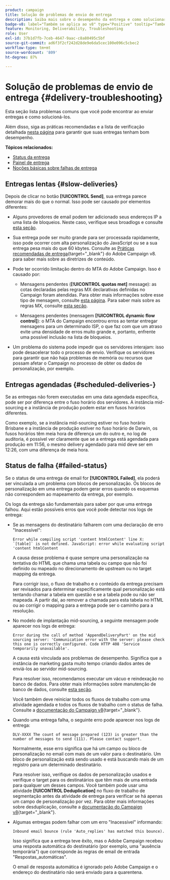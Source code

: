 ```yaml
---
product: campaign
title: Solução de problemas de envio de entrega
description: Saiba mais sobre o desempenho da entrega e como solucionar problemas relacionados ao monitoramento da entrega
badge-v8: label="Também se aplica ao v8" type="Positive" tooltip="Também se aplica ao Campaign v8"
feature: Monitoring, Deliverability, Troubleshooting
role: User
exl-id: 37b1d7fb-7ceb-4647-9aac-c8a80495c5bf
source-git-commit: ad6f3f2cf242d28de9e6da5cec100e096c5cbec2
workflow-type: tm+mt
source-wordcount: '809'
ht-degree: 87%

---
```


# Solução de problemas de envio de entrega {#delivery-troubleshooting}

Esta seção lista problemas comuns que você pode encontrar ao enviar entregas e como solucioná-los.

Além disso, siga as práticas recomendadas e a lista de verificação detalhada [nesta página](delivery-performances.md) para garantir que suas entregas tenham bom desempenho.

**Tópicos relacionados:**

* [Status da entrega](delivery-statuses.md)
* [Painel de entrega](delivery-dashboard.md)
* [Noções básicas sobre falhas de entrega](understanding-delivery-failures.md)

## Entregas lentas {#slow-deliveries}

Depois de clicar no botão **[!UICONTROL Send]**, sua entrega parece demorar mais do que o normal. Isso pode ser causado por elementos diferentes:

* Alguns provedores de email podem ter adicionado seus endereços IP a uma lista de bloqueios. Neste caso, verifique seus broadlogs e consulte [esta seção](about-deliverability.md).

* Sua entrega pode ser muito grande para ser processada rapidamente, isso pode ocorrer com alta personalização do JavaScript ou se a sua entrega pesa mais do que 60 kbytes. Consulte as [Práticas recomendadas de entrega](https://experienceleague.adobe.com/docs/campaign/campaign-v8/send/delivery-best-practices.html?lang=pt-BR){target="_blank"} do Adobe Campaign v8.  para saber mais sobre as diretrizes de conteúdo.

* Pode ter ocorrido limitação dentro do MTA do Adobe Campaign. Isso é causado por:

   * Mensagens pendentes (**[!UICONTROL quotas met]** message): as cotas declaradas pelas regras MX declarativas definidas no Campaign foram atendidas. Para obter mais informações sobre esse tipo de mensagem, consulte [esta página](deliverability-faq.md). Para saber mais sobre as regras MX, consulte [esta seção](../../installation/using/email-deliverability.md#about-mx-rules).

   * Mensagens pendentes (mensagem **[!UICONTROL dynamic flow control]**): o MTA do Campaign encontrou erros ao tentar entregar mensagens para um determinado ISP, o que faz com que um atraso evite uma densidade de erros muito grande e, portanto, enfrente uma possível inclusão na lista de bloqueios.

* Um problema do sistema pode impedir que os servidores interajam: isso pode desacelerar todo o processo de envio. Verifique os servidores para garantir que não haja problemas de memória ou recursos que possam afetar o Campaign no processo de obter os dados de personalização, por exemplo.

## Entregas agendadas {#scheduled-deliveries-}

Se as entregas não forem executadas em uma data agendada específica, pode ser por diferença entre o fuso horário dos servidores. A instância mid-sourcing e a instância de produção podem estar em fusos horários diferentes.

Como exemplo, se a instância mid-sourcing estiver no fuso horário Brisbane e a instância de produção estiver no fuso horário de Darwin, os fusos horários têm meia hora de diferença um do outro e, no log de auditoria, é possível ver claramente que se a entrega está agendada para produção em 11:56, o mesmo delivery agendado para mid deve ser em 12:26, com uma diferença de meia hora.

## Status de falha {#failed-status}

Se o status de uma entrega de email for **[!UICONTROL Failed]**, ela poderá ser vinculada a um problema com blocos de personalização. Os blocos de personalização em uma entrega podem gerar erros quando os esquemas não correspondem ao mapeamento da entrega, por exemplo.

Os logs da entrega são fundamentais para saber por que uma entrega falhou. Aqui estão possíveis erros que você pode detectar nos logs de entrega:

* Se as mensagens do destinatário falharem com uma declaração de erro &quot;Inacessível&quot;:

  ```
  Error while compiling script 'content htmlContent' line X: `[table]` is not defined. JavaScript: error while evaluating script 'content htmlContent
  ```

  A causa desse problema é quase sempre uma personalização na tentativa do HTML que chama uma tabela ou campo que não foi definido ou mapeado no direcionamento de upstream ou no target mapping da entrega.

  Para corrigir isso, o fluxo de trabalho e o conteúdo da entrega precisam ser revisados para determinar especificamente qual personalização está tentando chamar a tabela em questão e se a tabela pode ou não ser mapeada. A partir daí, ao remover a chamada para esta tabela no HTML ou ao corrigir o mapping para a entrega pode ser o caminho para a resolução.

* No modelo de implantação mid-sourcing, a seguinte mensagem pode aparecer nos logs de entrega:

  ```
  Error during the call of method 'AppendDeliveryPart' on the mid sourcing server: 'Communication error with the server: please check this one is correctly configured. Code HTTP 408 'Service temporarily unavailable'.
  ```

  A causa está vinculada aos problemas de desempenho. Significa que a instância de marketing gasta muito tempo criando dados antes de enviá-los ao servidor mid-sourcing.

  Para resolver isso, recomendamos executar um vácuo e reindexação no banco de dados. Para obter mais informações sobre manutenção de banco de dados, consulte [esta seção](../../production/using/recommendations.md).

  Você também deve reiniciar todos os fluxos de trabalho com uma atividade agendada e todos os fluxos de trabalho com o status de falha. Consulte a [documentação do Campaign v8](https://experienceleague.adobe.com/docs/campaign/automation/workflows/wf-activities/flow-control-activities/scheduler.html?lang=pt-BR){target="_blank"}.

* Quando uma entrega falha, o seguinte erro pode aparecer nos logs de entrega:

  ```
  DLV-XXXX The count of message prepared (123) is greater than the number of messages to send (111). Please contact support.
  ```

  Normalmente, esse erro significa que há um campo ou bloco de personalização no email com mais de um valor para o destinatário. Um bloco de personalização está sendo usado e está buscando mais de um registro para um determinado destinatário.

  Para resolver isso, verifique os dados de personalização usados e verifique o target para os destinatários que têm mais de uma entrada para qualquer um desses campos. Você também pode usar uma atividade **[!UICONTROL Deduplication]** no fluxo de trabalho de segmentação antes da atividade de entrega para verificar se há apenas um campo de personalização por vez. Para obter mais informações sobre desduplicação, consulte a [documentação do Campaign v8](https://experienceleague.adobe.com/docs/campaign/automation/workflows/wf-activities/targeting-activities/deduplication.html?lang=pt-BR){target="_blank"}.

* Algumas entregas podem falhar com um erro &quot;Inacessível&quot; informando:

  ```
  Inbound email bounce (rule 'Auto_replies' has matched this bounce).
  ```

  Isso significa que a entrega teve êxito, mas o Adobe Campaign recebeu uma resposta automática do destinatário (por exemplo, uma &quot;ausência temporária&quot;) que corresponde às regras de email de entrada &quot;Respostas_automáticas&quot;.

  O email de resposta automática é ignorado pelo Adobe Campaign e o endereço do destinatário não será enviado para a quarentena.
